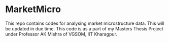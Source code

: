 # MarketMicro
This repo contains codes for analysing market microstructure data. This will be updated in due time. This code is as a part of my Masters Thesis Project under Professor AK Mishra of VGSOM, IIT Kharagpur.
